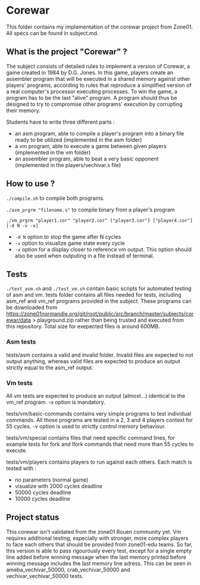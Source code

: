 # Corewar

This folder contains my implementation of the corewar project from Zone01. All specs can be found in subject.md.

## What is the project "Corewar" ?

The subject consists of detailed rules to implement a version of Corewar, a game created in 1984 by D.G. Jones. In this game, players create an assembler program that will be executed in a shared memory against other players' programs, according to rules that reproduce a simplified version of a real computer's processor executing processes. To win the game, a program has to be the last "alive" program. A program should thus be designed to try to compromise other programs' execution by corrupting their memory.

Students have to write three different parts :
- an asm program, able to compile a player's program into a binary file ready to be utilized (implemented in the asm folder)
- a vm program, able to execute a game between given players (implemented in the vm folder)
- an assembler program, able to beat a very basic opponent (implemented in the players/vechivar.s file)

## How to use ?

`./compile.sh` to compile both programs.

`./asm_prgrm "filename.s"` to compile binary from a player's program

`./vm_prgrm "player1.cor" "player2.cor" ["player3.cor"] ["player4.cor"] [-d N -v -x]`

- `-d N` option to stop the game after N cycles
- `-v` option to visualize game state every cycle
- `-x` option for a display closer to reference vm output. This option should also be used when outputing in a file instead of terminal.

## Tests

`./test_asm.sh` and `./test_vm.sh` contain basic scripts for automated testing of asm and vm.
tests folder contains all files needed for tests, including asm_ref and vm_ref programs provided in the subject. These programs can be downloaded from https://zone01normandie.org/git/root/public/src/branch/master/subjects/corewar/data > playground.zip rather than being trusted and executed from this repository. Total size for exepected files is around 600MB.

### Asm tests

tests/asm contains a valid and invalid folder. Invalid files are expected to not output anything, whereas valid files are expected to produce an output strictly equal to the asm_ref output.

### Vm tests

All vm tests are expected to produce an output (almost...) identical to the vm_ref program. -x option is mandatory.

tests/vm/basic-commands contains very simple programs to test individual commands. All those programs are tested in a 2, 3 and 4 players context for 55 cycles. -v option is used to strictly control memory behaviour.

tests/vm/special contains files that need specific command lines, for example tests for fork and lfork commands that need more than 55 cycles to execute.

tests/vm/players contains players to run against each others. Each match is tested with :

- no parameters (normal game)
- visualize with 2000 cycles deadline
- 50000 cycles deadline
- 10000 cycles deadline

## Project status

This corewar isn't validated from the zone01 Rouen community yet.
Vm requires additional testing, especially with stronger, more complex players to face each others that should be provided from zone01-edu teams.
So far, this version is able to pass rigourously every test, except for a single empty line added before winning message when the last memory printed before winning message includes the last memory line adress. This can be seen in ameba_vechivar_50000, crab_vechivar_50000 and vechivar_vechivar_50000 tests.
